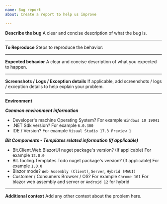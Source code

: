 ```yaml
---
name: Bug report
about: Create a report to help us improve

---
```


**Describe the bug**
A clear and concise description of what the bug is.

---

**To Reproduce**
Steps to reproduce the behavior:

---

**Expected behavior**
A clear and concise description of what you expected to happen.

---

**Screenshots / Logs / Exception details**
If applicable, add screenshots / logs / exception details to help explain your problem.

---

**Environment**

***Common environment information***
- Developer's machine Operating System? For example `Windows 10 19041`
- .NET Sdk version? For example `6.0.300`
- IDE / Version? For example `Visual Studio 17.3 Preview 1`

***Bit Components - Templates related information (If applicable)***
- Bit.Client.Web.BlazorUI nuget package's version? (If applicable) For example `12.0.0`
- Bit.Tooling.Templates.Todo nuget package's version? (If applicable) For example `1.0.0`
- Blazor mode? `Web Assembly (Client)`, `Server`, `Hybrid (MAUI)`
- Customer / Consumers Browser / OS? For example `Chrome 101` For blazor web assembly and server or `Android 12` for hybrid

---

**Additional context**
Add any other context about the problem here.
